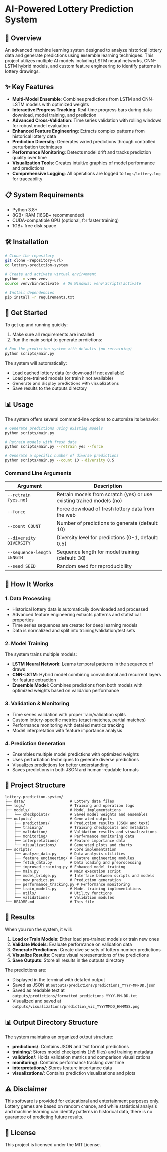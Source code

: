 # AI-Powered Lottery Prediction System

## 🚀 Overview

An advanced machine learning system designed to analyze historical lottery data and generate predictions using ensemble learning techniques. This project utilizes multiple AI models including LSTM neural networks, CNN-LSTM hybrid models, and custom feature engineering to identify patterns in lottery drawings.

## ✨ Key Features

- **Multi-Model Ensemble**: Combines predictions from LSTM and CNN-LSTM models with optimized weights
- **Interactive Progress Tracking**: Real-time progress bars during data download, model training, and prediction
- **Advanced Cross-Validation**: Time series validation with rolling windows for robust model evaluation
- **Enhanced Feature Engineering**: Extracts complex patterns from historical lottery data
- **Prediction Diversity**: Generates varied predictions through controlled perturbation techniques
- **Performance Monitoring**: Detects model drift and tracks prediction quality over time
- **Visualization Tools**: Creates intuitive graphics of model performance and predictions
- **Comprehensive Logging**: All operations are logged to `logs/lottery.log` for traceability

## 📋 System Requirements

- Python 3.8+
- 8GB+ RAM (16GB+ recommended)
- CUDA-compatible GPU (optional, for faster training)
- 1GB+ free disk space

## 🛠️ Installation

```bash
# Clone the repository
git clone <repository-url>
cd lottery-prediction-system

# Create and activate virtual environment
python -m venv venv
source venv/bin/activate  # On Windows: venv\Scripts\activate

# Install dependencies
pip install -r requirements.txt
```

## 🚀 Get Started

To get up and running quickly:

1. Make sure all requirements are installed
2. Run the main script to generate predictions:

```bash
# Run the prediction system with defaults (no retraining)
python scripts/main.py
```

The system will automatically:
- Load cached lottery data (or download if not available)
- Load pre-trained models (or train if not available)
- Generate and display predictions with visualizations
- Save results to the outputs directory

## 📊 Usage

The system offers several command-line options to customize its behavior:

```bash
# Generate predictions using existing models
python scripts/main.py

# Retrain models with fresh data
python scripts/main.py --retrain yes --force

# Generate a specific number of diverse predictions
python scripts/main.py --count 10 --diversity 0.5
```

### Command Line Arguments

| Argument | Description |
|----------|-------------|
| `--retrain {yes,no}` | Retrain models from scratch (yes) or use existing trained models (no) |
| `--force` | Force download of fresh lottery data from the web |
| `--count COUNT` | Number of predictions to generate (default: 10) |
| `--diversity DIVERSITY` | Diversity level for predictions (0-1, default: 0.5) |
| `--sequence-length LENGTH` | Sequence length for model training (default: 30) |
| `--seed SEED` | Random seed for reproducibility |

## 🧠 How It Works

### 1. Data Processing

- Historical lottery data is automatically downloaded and processed
- Advanced feature engineering extracts patterns and statistical properties
- Time series sequences are created for deep learning models
- Data is normalized and split into training/validation/test sets

### 2. Model Training

The system trains multiple models:

- **LSTM Neural Network**: Learns temporal patterns in the sequence of draws
- **CNN-LSTM**: Hybrid model combining convolutional and recurrent layers for feature extraction
- **Ensemble Model**: Combines predictions from both models with optimized weights based on validation performance

### 3. Validation & Monitoring

- Time series validation with proper train/validation splits
- Custom lottery-specific metrics (exact matches, partial matches)
- Performance monitoring with detailed metrics tracking
- Model interpretation with feature importance analysis

### 4. Prediction Generation

- Ensembles multiple model predictions with optimized weights
- Uses perturbation techniques to generate diverse predictions
- Visualizes predictions for better understanding
- Saves predictions in both JSON and human-readable formats

## 📁 Project Structure

```
lottery-prediction-system/
├── data/                    # Lottery data files
├── logs/                    # Training and operation logs
├── models/                  # Model implementations
│   └── checkpoints/         # Saved model weights and ensembles
├── outputs/                 # Generated outputs
│   ├── predictions/         # Prediction results (JSON and text)
│   ├── training/            # Training checkpoints and metadata
│   ├── validation/          # Validation results and visualizations
│   ├── monitoring/          # Performance monitoring data
│   ├── interpretations/     # Feature importance data
│   └── visualizations/      # Generated plots and charts
├── scripts/                 # Core implementation
│   ├── analyze_data.py      # Data analysis utilities
│   ├── feature_engineering/ # Feature engineering modules
│   ├── fetch_data.py        # Data loading and preprocessing
│   ├── improved_training.py # Enhanced model training
│   ├── main.py              # Main execution script
│   ├── model_bridge.py      # Interface between scripts and models
│   ├── new_predict.py       # Prediction generation
│   ├── performance_tracking.py # Performance monitoring
│   ├── train_models.py      # Model training implementations
│   ├── utils/               # Utility functions
│   └── validations/         # Validation modules
└── README.md                # This file
```

## 🔮 Results

When you run the system, it will:

1. **Load or Train Models**: Either load pre-trained models or train new ones
2. **Validate Models**: Evaluate performance on validation data
3. **Generate Predictions**: Create diverse sets of lottery number predictions
4. **Visualize Results**: Create visual representations of the predictions
5. **Save Outputs**: Store all results in the outputs directory

The predictions are:
- Displayed in the terminal with detailed output
- Saved as JSON at `outputs/predictions/predictions_YYYY-MM-DD.json`
- Saved as readable text at `outputs/predictions/formatted_predictions_YYYY-MM-DD.txt`
- Visualized and saved at `outputs/visualizations/prediction_viz_YYYYMMDD_HHMMSS.png`

## 📊 Output Directory Structure

The system maintains an organized output structure:

- **predictions/**: Contains JSON and text format predictions
- **training/**: Stores model checkpoints (.h5 files) and training metadata
- **validation/**: Holds validation metrics and comparison visualizations
- **monitoring/**: Contains performance tracking over time
- **interpretations/**: Stores feature importance data
- **visualizations/**: Contains prediction visualizations and plots

## ⚠️ Disclaimer

This software is provided for educational and entertainment purposes only. Lottery games are based on random chance, and while statistical analysis and machine learning can identify patterns in historical data, there is no guarantee of predicting future results.

## 📄 License

This project is licensed under the MIT License.
